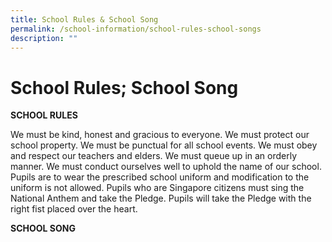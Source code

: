 ```yaml
---
title: School Rules & School Song
permalink: /school-information/school-rules-school-songs
description: ""
---
```

# School Rules; School Song
**SCHOOL RULES**

We must be kind, honest and gracious to everyone.
We must protect our school property.
We must be punctual for all school events.
We must obey and respect our teachers and elders.
We must queue up in an orderly manner.
We must conduct ourselves well to uphold the name of our school.
Pupils are to wear the prescribed school uniform and modification to the uniform is not allowed.
Pupils who are Singapore citizens must sing the National Anthem and take the Pledge. Pupils will take the Pledge with the right fist placed over the heart.

**SCHOOL SONG**
